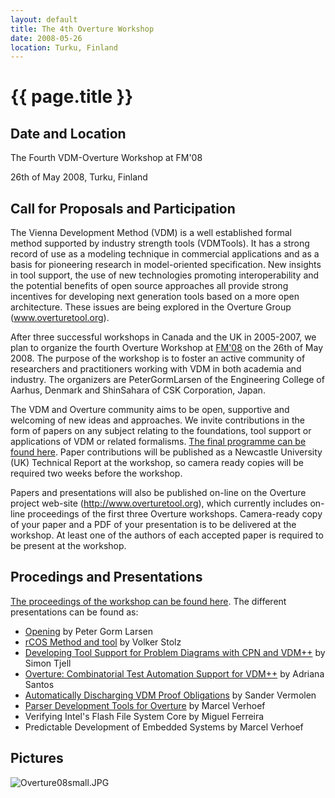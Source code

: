 ```yaml
---
layout: default
title: The 4th Overture Workshop
date: 2008-05-26
location: Turku, Finland
---
```


# {{ page.title }}

Date and Location
-----------------

The Fourth VDM-Overture Workshop at FM'08

26th of May 2008, Turku, Finland

Call for Proposals and Participation
------------------------------------

The Vienna Development Method (VDM) is a well established formal method
supported by industry strength tools (VDMTools). It has a strong record
of use as a modeling technique in commercial applications and as a basis
for pioneering research in model-oriented specification. New insights in
tool support, the use of new technologies promoting interoperability and
the potential benefits of open source approaches all provide strong
incentives for developing next generation tools based on a more open
architecture. These issues are being explored in the Overture Group
(www.overturetool.org).

After three successful workshops in Canada and the UK in 2005-2007, we
plan to organize the fourth Overture Workshop at
[FM'08](http://www.fm2008.abo.fi/) on the 26th of May 2008. The purpose
of the workshop is to foster an active community of researchers and
practitioners working with VDM in both academia and industry. The
organizers are PeterGormLarsen of the Engineering College of Aarhus,
Denmark and ShinSahara of CSK Corporation, Japan.

The VDM and Overture community aims to be open, supportive and welcoming
of new ideas and approaches. We invite contributions in the form of
papers on any subject relating to the foundations, tool support or
applications of VDM or related formalisms. [The final programme can be
found here](4thOvertureWorkshopProgrammeV1.0.pdf "wikilink"). Paper
contributions will be published as a Newcastle University (UK) Technical
Report at the workshop, so camera ready copies will be required two
weeks before the workshop.

Papers and presentations will also be published on-line on the Overture
project web-site (http://www.overturetool.org), which currently includes
on-line proceedings of the first three Overture workshops. Camera-ready
copy of your paper and a PDF of your presentation is to be delivered at
the workshop. At least one of the authors of each accepted paper is
required to be present at the workshop.

Procedings and Presentations
----------------------------

[The proceedings of the workshop can be found
here](http://www.cs.ncl.ac.uk/publications/trs/papers/1099.pdf). The
different presentations can be found as:

-   [Opening](4thWorkshopOpening.pdf "wikilink") by Peter Gorm Larsen
-   [rCOS Method and tool](RcosOVDM.pdf "wikilink") by Volker Stolz
-   [Developing Tool Support for Problem Diagrams with CPN and
    VDM++](Tjell.pdf "wikilink") by Simon Tjell
-   [Overture: Combinatorial Test Automation Support for
    VDM++](AdrianaPresentationFM08.pdf "wikilink") by Adriana Santos
-   [Automatically Discharging VDM Proof
    Obligations](SanderFM08.pdf "wikilink") by Sander Vermolen
-   [Parser Development Tools for
    Overture](Marcel1overture_250508.pdf "wikilink") by Marcel Verhoef
-   Verifying Intel's Flash File System Core by Miguel Ferreira
-   Predictable Development of Embedded Systems by Marcel Verhoef

Pictures
--------

![](Overture08small.JPG "Overture08small.JPG")
